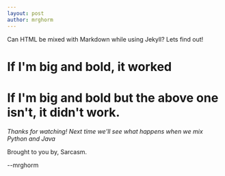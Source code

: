 ```yaml
---
layout: post
author: mrghorm
---
```


Can HTML be mixed with Markdown while using Jekyll?  Lets find out!

<h1>If I'm big and bold, it worked</h1>

# If I'm big and bold but the above one isn't, it didn't work.

*Thanks for watching!  Next time we'll see what happens when we mix Python and Java </s>*

Brought to you by, Sarcasm.

--mrghorm
